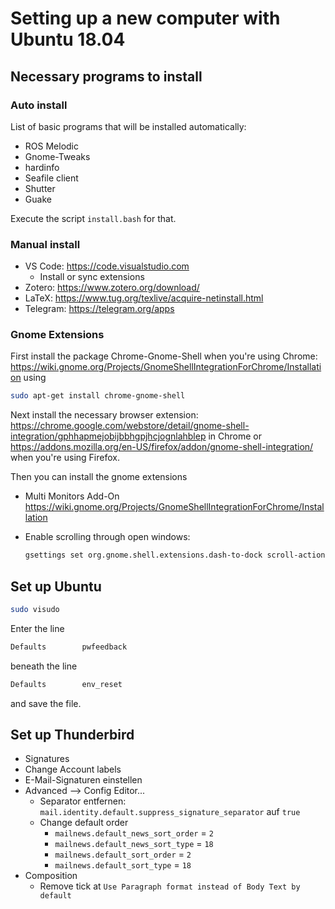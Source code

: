 # Setting up a new computer with Ubuntu 18.04

## Necessary programs to install

### Auto install

List of basic programs that will be installed automatically:

* ROS Melodic
* Gnome-Tweaks
* hardinfo
* Seafile client
* Shutter
* Guake

Execute the script `install.bash` for that.

### Manual install

* VS Code: <https://code.visualstudio.com>
  * Install or sync extensions
* Zotero: <https://www.zotero.org/download/>
* LaTeX: <https://www.tug.org/texlive/acquire-netinstall.html>
* Telegram: <https://telegram.org/apps>

### Gnome Extensions

First install the package Chrome-Gnome-Shell when you're using Chrome: <https://wiki.gnome.org/Projects/GnomeShellIntegrationForChrome/Installation> using

````bash
sudo apt-get install chrome-gnome-shell
````

Next install the necessary browser extension: <https://chrome.google.com/webstore/detail/gnome-shell-integration/gphhapmejobijbbhgpjhcjognlahblep> in Chrome or <https://addons.mozilla.org/en-US/firefox/addon/gnome-shell-integration/> when you're using Firefox.

Then you can install the gnome extensions

* Multi Monitors Add-On <https://wiki.gnome.org/Projects/GnomeShellIntegrationForChrome/Installation>
* Enable scrolling through open windows:
  
  ````bash
  gsettings set org.gnome.shell.extensions.dash-to-dock scroll-action 'cycle-windows'
  ````

## Set up Ubuntu

````bash
sudo visudo
````

Enter the line

````bash
Defaults        pwfeedback
````

beneath the line

````bash
Defaults        env_reset
````

and save the file.

## Set up Thunderbird

* Signatures
* Change Account labels
* E-Mail-Signaturen einstellen
* Advanced --> Config Editor...
  * Separator entfernen: `mail.identity.default.suppress_signature_separator` auf `true`
  * Change default order
    * `mailnews.default_news_sort_order` = `2`
    * `mailnews.default_news_sort_type` =  `18`
    * `mailnews.default_sort_order` = `2`
    * `mailnews.default_sort_type` = `18`
* Composition
  * Remove tick at `Use Paragraph format instead of Body Text by default`
